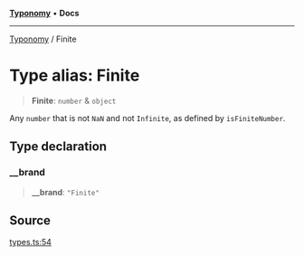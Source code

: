 [**Typonomy**](../README.md) • **Docs**

***

[Typonomy](../globals.md) / Finite

# Type alias: Finite

> **Finite**: `number` & `object`

Any `number` that is not `NaN` and not `Infinite`,
as defined by `isFiniteNumber`.

## Type declaration

### \_\_brand

> **\_\_brand**: `"Finite"`

## Source

[types.ts:54](https://github.com/softcraft-development/typonomy/blob/1c47fc13034f4e53267c72ada03a418616dc092e/src/types.ts#L54)
